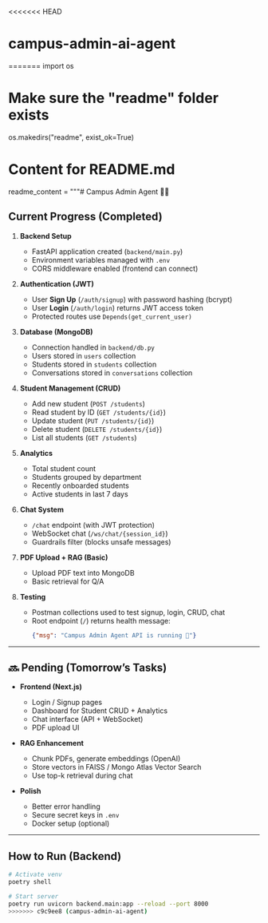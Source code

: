 <<<<<<< HEAD
# campus-admin-ai-agent
=======
import os

# Make sure the "readme" folder exists
os.makedirs("readme", exist_ok=True)

# Content for README.md
readme_content = """# Campus Admin Agent 🏫🤖

## Current Progress (Completed)

1. **Backend Setup**
   - FastAPI application created (`backend/main.py`)
   - Environment variables managed with `.env`  
   - CORS middleware enabled (frontend can connect)

2. **Authentication (JWT)**
   - User **Sign Up** (`/auth/signup`) with password hashing (bcrypt)  
   - User **Login** (`/auth/login`) returns JWT access token  
   - Protected routes use `Depends(get_current_user)`  

3. **Database (MongoDB)**
   - Connection handled in `backend/db.py`  
   - Users stored in `users` collection  
   - Students stored in `students` collection  
   - Conversations stored in `conversations` collection  

4. **Student Management (CRUD)**
   - Add new student (`POST /students`)  
   - Read student by ID (`GET /students/{id}`)  
   - Update student (`PUT /students/{id}`)  
   - Delete student (`DELETE /students/{id}`)  
   - List all students (`GET /students`)  

5. **Analytics**
   - Total student count  
   - Students grouped by department  
   - Recently onboarded students  
   - Active students in last 7 days  

6. **Chat System**
   - `/chat` endpoint (with JWT protection)  
   - WebSocket chat (`/ws/chat/{session_id}`)  
   - Guardrails filter (blocks unsafe messages)  

7. **PDF Upload + RAG (Basic)**
   - Upload PDF text into MongoDB  
   - Basic retrieval for Q/A  

8. **Testing**
   - Postman collections used to test signup, login, CRUD, chat  
   - Root endpoint (`/`) returns health message:  
     ```json
     {"msg": "Campus Admin Agent API is running 🚀"}
     ```

---

## 🔜 Pending (Tomorrow’s Tasks)

- **Frontend (Next.js)**  
  - Login / Signup pages  
  - Dashboard for Student CRUD + Analytics  
  - Chat interface (API + WebSocket)  
  - PDF upload UI  

- **RAG Enhancement**  
  - Chunk PDFs, generate embeddings (OpenAI)  
  - Store vectors in FAISS / Mongo Atlas Vector Search  
  - Use top-k retrieval during chat  

- **Polish**
  - Better error handling  
  - Secure secret keys in `.env`  
  - Docker setup (optional)  

---

## How to Run (Backend)

```bash
# Activate venv
poetry shell

# Start server
poetry run uvicorn backend.main:app --reload --port 8000
>>>>>>> c9c9ee8 (campus-admin-ai-agent)
